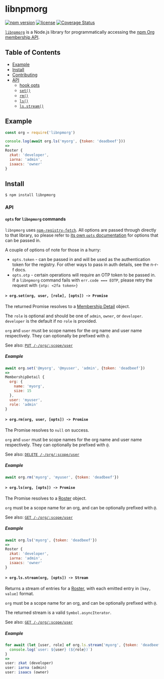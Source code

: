 # libnpmorg

[![npm version](https://img.shields.io/npm/v/libnpmorg.svg)](https://npm.im/libnpmorg)
[![license](https://img.shields.io/npm/l/libnpmorg.svg)](https://npm.im/libnpmorg)
[![Coverage Status](https://coveralls.io/repos/github/npm/libnpmorg/badge.svg?branch=latest)](https://coveralls.io/github/npm/libnpmorg?branch=latest)

[`libnpmorg`](https://github.com/npm/libnpmorg) is a Node.js library for
programmatically accessing the [npm Org membership
API](https://github.com/npm/registry/blob/master/docs/orgs/memberships.md#membership-detail).

## Table of Contents

* [Example](#example)
* [Install](#install)
* [Contributing](#contributing)
* [API](#api)
  * [hook opts](#opts)
  * [`set()`](#set)
  * [`rm()`](#rm)
  * [`ls()`](#ls)
  * [`ls.stream()`](#ls-stream)

## Example

```js
const org = require('libnpmorg')

console.log(await org.ls('myorg', {token: 'deadbeef'}))
=>
Roster {
  zkat: 'developer',
  iarna: 'admin',
  isaacs: 'owner'
}
```

## Install

`$ npm install libnpmorg`

### API

#### <a name="opts"></a> `opts` for `libnpmorg` commands

`libnpmorg` uses [`npm-registry-fetch`](https://npm.im/npm-registry-fetch).
All options are passed through directly to that library, so please refer to [its
own `opts`
documentation](https://www.npmjs.com/package/npm-registry-fetch#fetch-options)
for options that can be passed in.

A couple of options of note for those in a hurry:

* `opts.token` - can be passed in and will be used as the authentication token for the registry. For other ways to pass in auth details, see the n-r-f docs.
* `opts.otp` - certain operations will require an OTP token to be passed in. If a `libnpmorg` command fails with `err.code === EOTP`, please retry the request with `{otp: <2fa token>}`

#### <a name="set"></a> `> org.set(org, user, [role], [opts]) -> Promise`

The returned Promise resolves to a [Membership
Detail](https://github.com/npm/registry/blob/master/docs/orgs/memberships.md#membership-detail)
object.

The `role` is optional and should be one of `admin`, `owner`, or `developer`.
`developer` is the default if no `role` is provided.

`org` and `user` must be scope names for the org name and user name
respectively. They can optionally be prefixed with `@`.

See also: [`PUT
/-/org/:scope/user`](https://github.com/npm/registry/blob/master/docs/orgs/memberships.md#org-membership-replace)

##### Example

```javascript
await org.set('@myorg', '@myuser', 'admin', {token: 'deadbeef'})
=>
MembershipDetail {
  org: {
    name: 'myorg',
    size: 15
  },
  user: 'myuser',
  role: 'admin'
}
```

#### <a name="rm"></a> `> org.rm(org, user, [opts]) -> Promise`

The Promise resolves to `null` on success.

`org` and `user` must be scope names for the org name and user name
respectively. They can optionally be prefixed with `@`.

See also: [`DELETE
/-/org/:scope/user`](https://github.com/npm/registry/blob/master/docs/orgs/memberships.md#org-membership-delete)

##### Example

```javascript
await org.rm('myorg', 'myuser', {token: 'deadbeef'})
```

#### <a name="ls"></a> `> org.ls(org, [opts]) -> Promise`

The Promise resolves to a
[Roster](https://github.com/npm/registry/blob/master/docs/orgs/memberships.md#roster)
object.

`org` must be a scope name for an org, and can be optionally prefixed with `@`.

See also: [`GET
/-/org/:scope/user`](https://github.com/npm/registry/blob/master/docs/orgs/memberships.md#org-roster)

##### Example

```javascript
await org.ls('myorg', {token: 'deadbeef'})
=>
Roster {
  zkat: 'developer',
  iarna: 'admin',
  isaacs: 'owner'
}
```

#### <a name="ls-stream"></a> `> org.ls.stream(org, [opts]) -> Stream`

Returns a stream of entries for a
[Roster](https://github.com/npm/registry/blob/master/docs/orgs/memberships.md#roster),
with each emitted entry in `[key, value]` format.

`org` must be a scope name for an org, and can be optionally prefixed with `@`.

The returned stream is a valid `Symbol.asyncIterator`.

See also: [`GET
/-/org/:scope/user`](https://github.com/npm/registry/blob/master/docs/orgs/memberships.md#org-roster)

##### Example

```javascript
for await (let [user, role] of org.ls.stream('myorg', {token: 'deadbeef'})) {
  console.log(`user: ${user} (${role})`)
}
=>
user: zkat (developer)
user: iarna (admin)
user: isaacs (owner)
```

